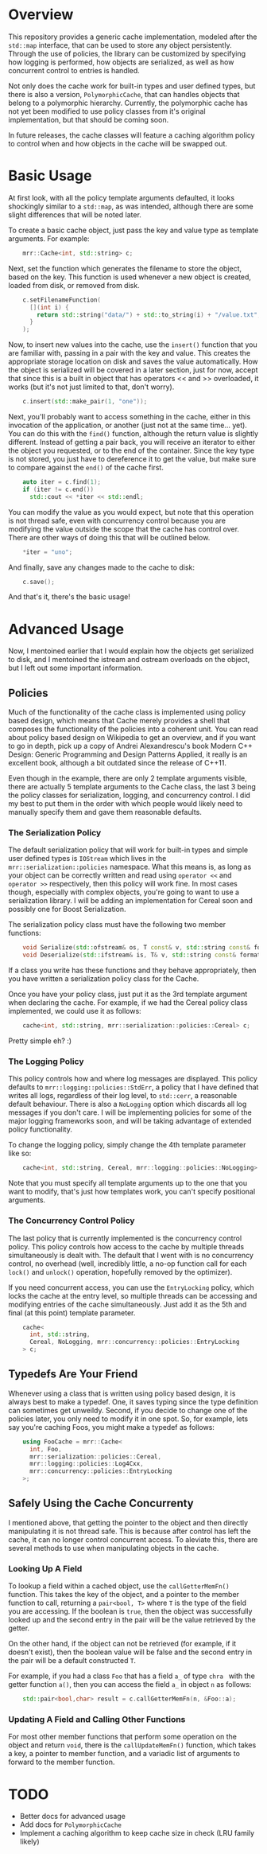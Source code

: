 # Overview

This repository provides a generic cache implementation, modeled after
the `std::map` interface, that can be used to store any object
persistently. Through the use of policies, the library can be
customized by specifying how logging is performed, how objects are
serialized, as well as how concurrent control to entries is handled.

Not only does the cache work for built-in types and user defined
types, but there is also a version, `PolymorphicCache`, that can handles
objects that belong to a polymorphic hierarchy. Currently, the
polymorphic cache has not yet been modified to use policy classes from
it's original implementation, but that should be coming soon.

In future releases, the cache classes will feature a caching
algorithm policy to control when and how objects in the cache will be
swapped out.

# Basic Usage

At first look, with all the policy template arguments defaulted, it
looks shockingly similar to a `std::map`, as was intended, although
there are some slight differences that will be noted later.

To create a basic cache object, just pass the key and value type as
template arguments. For example:

```cpp
    mrr::Cache<int, std::string> c;
```

Next, set the function which generates the filename to store the
object, based on the key. This function is used whenever a new object
is created, loaded from disk, or removed from disk.

```cpp
    c.setFilenameFunction(
      [](int i) {
        return std::string("data/") + std::to_string(i) + "/value.txt";
      }
    );
```

Now, to insert new values into the cache, use the `insert()` function
that you are familiar with, passing in a pair with the key and
value. This creates the appropriate storage location on disk and saves
the value automatically. How the object is serialized will be covered
in a later section, just for now, accept that since this is a built in
object that has operators << and >> overloaded, it works (but it's not
just limited to that, don't worry).

```cpp
    c.insert(std::make_pair(1, "one"));
```

Next, you'll probably want to access something in the cache, either in
this invocation of the application, or another (just not at the same
time... yet). You can do this with the `find()` function, although the
return value is slightly different. Instead of getting a pair back,
you will receive an iterator to either the object you requested, or to
the end of the container. Since the key type is not stored, you just
have to dereference it to get the value, but make sure to compare
against the `end()` of the cache first.

```cpp
    auto iter = c.find(1);
    if (iter != c.end())
      std::cout << *iter << std::endl;
```

You can modify the value as you would expect, but note that this
operation is not thread safe, even with concurrency control because
you are modifying the value outside the scope that the cache has
control over. There are other ways of doing this that will be outlined
below. 

```cpp
    *iter = "uno";
```

And finally, save any changes made to the cache to disk:

```cpp
    c.save();
```

And that's it, there's the basic usage!


# Advanced Usage

Now, I mentoined earlier that I would explain how the objects get
serialized to disk, and I mentoined the istream and ostream overloads
on the object, but I left out some important information.

## Policies

Much of the functionality of the cache class is implemented using
policy based design, which means that Cache merely provides a shell
that composes the functionality of the policies into a coherent
unit. You can read about policy based design on Wikipedia to get an
overview, and if you want to go in depth, pick up a copy of Andrei
Alexandrescu's book Modern C++ Design: Generic Programming and Design
Patterns Applied, it really is an excellent book, although a bit
outdated since the release of C++11.

Even though in the example, there are only 2 template arguments
visible, there are actually 5 template arguments to the Cache class,
the last 3 being the policy classes for serialization, logging, and
concurrency control. I did my best to put them in the order with which
people would likely need to manually specify them and gave them
reasonable defaults.

### The Serialization Policy

The default serialization policy that will work for built-in types and
simple user defined types is `IOStream` which lives in the
`mrr::serialization::policies` namespace. What this means is, as long
as your object can be correctly written and read using `operator <<`
and `operator >>` respectively, then this policy will work fine. In
most cases though, especially with complex objects, you're going to
want to use a serialization library. I will be adding an
implementation for Cereal soon and possibly one for
Boost Serialization.

The serialization policy class must have the following two member
functions:

```cpp
    void Serialize(std::ofstream& os, T const& v, std::string const& format)
    void Deserialize(std::ifstream& is, T& v, std::string const& format)
```

If a class you write has these functions and they behave
appropriately, then you have written a serialization policy class for
the Cache.

Once you have your policy class, just put it as the 3rd template
argument when declaring the cache. For example, if we had the Cereal
policy class implemented, we could use it as follows:

```cpp
    cache<int, std::string, mrr::serialization::policies::Cereal> c;
```

Pretty simple eh? :)


### The Logging Policy

This policy controls how and where log messages are displayed. This
policy defaults to `mrr::logging::policies::StdErr`, a policy that I
have defined that writes all logs, regardless of their log level, to
`std::cerr`, a reasonable default behaviour. There is also a
`NoLogging` option which discards all log messages if you don't
care. I will be implementing policies for some of the major logging
frameworks soon, and will be taking advantage of extended policy
functionality.

To change the logging policy, simply change the 4th template parameter
like so:

```cpp
    cache<int, std::string, Cereal, mrr::logging::policies::NoLogging> c;
```

Note that you must specify all template arguments up to the one that
you want to modify, that's just how templates work, you can't specify
positional arguments.


### The Concurrency Control Policy

The last policy that is currently implemented is the concurrency
control policy. This policy controls how access to the cache by
multiple threads simultaneously is dealt with. The default that I went
with is no concurrency control, no overhead (well, incredibly little,
a no-op function call for each `lock()` and `unlock()` operation,
hopefully removed by the optimizer).

If you need concurrent access, you can use the `EntryLocking` policy,
which locks the cache at the entry level, so multiple threads can be
accessing and modifying entries of the cache simultaneously. Just add
it as the 5th and final (at this point) template parameter.

```cpp
    cache<
      int, std::string,
      Cereal, NoLogging, mrr::concurrency::policies::EntryLocking
    > c;
```

## Typedefs Are Your Friend

Whenever using a class that is written using policy based design, it
is always best to make a typedef. One, it saves typing since the type
definition can sometimes get unweildy. Second, if you decide to change
one of the policies later, you only need to modify it in one spot. So,
for example, lets say you're caching Foos, you might make a typedef as
follows:

```cpp
    using FooCache = mrr::Cache<
      int, Foo,
      mrr::serialization::policies::Cereal,
      mrr::logging::policies::Log4Cxx,
      mrr::concurrency::policies::EntryLocking
    >;
```

## Safely Using the Cache Concurrenty

I mentioned above, that getting the pointer to the object and then
directly manipulating it is not thread safe. This is because after
control has left the cache, it can no longer control concurrent
access. To aleviate this, there are several methods to use when
manipulating objects in the cache.

### Looking Up A Field

To lookup a field within a cached object, use the `callGetterMemFn()`
function. This takes the key of the object, and a pointer to the
member function to call, returning a `pair<bool, T>` where `T` is the
type of the field you are accessing. If the boolean is `true`, then
the object was successfully looked up and the second entry in the pair
will be the value retrieved by the getter.

On the other hand, if the object can not be retrieved (for example, if
it doesn't exist), then the boolean value will be false and the second
entry in the pair will be a default constructed `T`.

For example, if you had a class `Foo` that has a field `a_` of type
`chra ` with the getter function `a()`, then you can access the field
`a_` in object `n` as follows:

```cpp
    std::pair<bool,char> result = c.callGetterMemFn(n, &Foo::a);
```

### Updating A Field and Calling Other Functions

For most other member functions that perform some operation on the
object and return `void`, there is the `callUpdateMemFn()` function,
which takes a key, a pointer to member function, and a variadic list
of arguments to forward to the member function.


# TODO

- Better docs for advanced usage
- Add docs for `PolymorphicCache`
- Implement a caching algorithm to keep cache size in check (LRU
  family likely)
